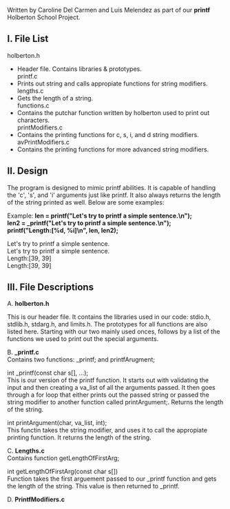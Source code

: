 Written by Caroline Del Carmen and Luis Melendez
as part of our **printf** Holberton School Project.

I. File List
------------
holberton.h  
- Header file. Contains libraries & prototypes.  
printf.c  
- Prints out string and calls appropiate functions for string modifiers.  
lengths.c  
- Gets the length of a string.  
functions.c  
- Contains the putchar function written by holberton used to print out characters.  
printModifiers.c  
- Contains the printing functions for c, s, i, and d string modifiers.  
avPrintModifiers.c  
- Contains the printing functions for more advanced string modifiers.  

II. Design
----------
The program is designed to mimic printf abilities. It is capable of handling
the 'c', 's', and 'i' arguments just like printf. It also always returns the length of
the string printed as well. Below are some examples:

Example:
**len = printf("Let's try to printf a simple sentence.\n");**  
**len2 = _printf("Let's try to printf a simple sentence.\n");**  
**printf("Length:[%d, %i]\n", len, len2);**  

Let's try to printf a simple sentence.  
Let's try to printf a simple sentence.  
Length:[39, 39]  
Length:[39, 39]  

III. File Descriptions
----------------------
A. **holberton.h**  

This is our header file. It contains the libraries used in our code:
stdio.h, stdlib.h, stdarg.h, and limits.h. The prototypes for all functions are
also listed here. Starting with our two mainly used onces, follows by a list of the
functions we used to print out the special arguments.

B. **_printf.c**  
Contains two functions: _printf; and printfArugment;  

int _printf(const char s[], ...);  
This is our version of the printf function. It starts out with validating the input and then
creating a va_list of all the arguments passed. It then goes through a for loop that either
prints out the passed string or passed the string modifier to another function called
printArgument;. Returns the length of the string.

int printArgument(char, va_list, int);  
This functin takes the string modifier, and uses it to call the appropiate printing function.
It returns the length of the string.

C. **Lengths.c**  
Contains function getLengthOfFirstArg;  

int getLengthOfFirstArg(const char s[])  
Function takes the first arguement passed to our _printf function and gets the length of the
string. This value is then returned to _printf.

D. **PrintfModifiers.c**  


